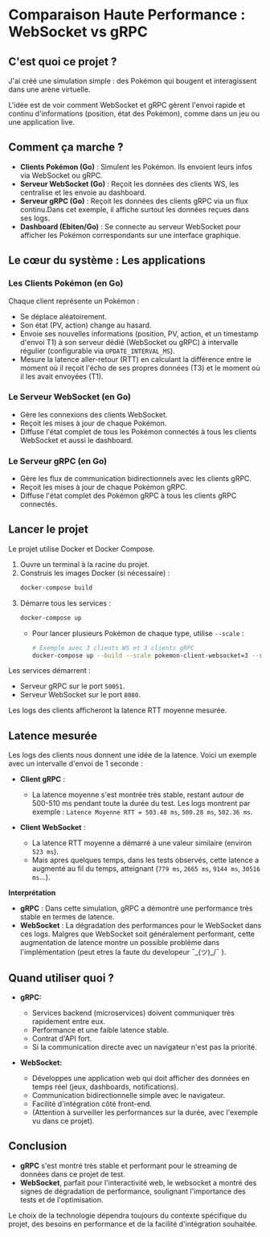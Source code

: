 # Comparaison Haute Performance : WebSocket vs gRPC

## C'est quoi ce projet ?

J'ai créé une simulation simple : des Pokémon qui bougent et interagissent dans une arène virtuelle.

L'idée est de voir comment WebSocket et gRPC gèrent l'envoi rapide et continu d'informations (position, état des Pokémon), comme dans un jeu ou une application live.

## Comment ça marche ? 

* **Clients Pokémon (Go)** : Simulent les Pokémon. Ils envoient leurs infos via WebSocket ou gRPC.
* **Serveur WebSocket (Go)** : Reçoit les données des clients WS, les centralise et les envoie au dashboard.
* **Serveur gRPC (Go)** : Reçoit les données des clients gRPC via un flux continu.Dans cet exemple, il affiche surtout les données reçues dans ses logs.
* **Dashboard (Ebiten/Go)** : Se connecte au serveur WebSocket pour afficher les Pokémon correspondants sur une interface graphique.

## Le cœur du système : Les applications

### Les Clients Pokémon (en Go)

Chaque client représente un Pokémon :
* Se déplace aléatoirement.
* Son état (PV, action) change au hasard.
* Envoie ses nouvelles informations (position, PV, action, et un timestamp d'envoi T1) à son serveur dédié (WebSocket ou gRPC) à intervalle régulier (configurable via `UPDATE_INTERVAL_MS`).
* Mesure la latence aller-retour (RTT) en calculant la différence entre le moment où il reçoit l'écho de ses propres données (T3) et le moment où il les avait envoyées (T1).

### Le Serveur WebSocket (en Go)

* Gère les connexions des clients WebSocket.
* Reçoit les mises à jour de chaque Pokémon.
* Diffuse l'état complet de tous les Pokémon connectés à tous les clients WebSocket et aussi le dashboard.

### Le Serveur gRPC (en Go)

* Gère les flux de communication bidirectionnels avec les clients gRPC.
* Reçoit les mises à jour de chaque Pokémon gRPC.
* Diffuse l'état complet des Pokémon gRPC à tous les clients gRPC connectés.

## Lancer le projet

Le projet utilise Docker et Docker Compose.

1.  Ouvre un terminal à la racine du projet.
2.  Construis les images Docker (si nécessaire) :
    ```bash
    docker-compose build
    ```
3.  Démarre tous les services :
    ```bash
    docker-compose up
    ```
    * Pour lancer plusieurs Pokémon de chaque type, utilise `--scale` :
        ```bash
        # Exemple avec 3 clients WS et 3 clients gRPC
        docker-compose up --build --scale pokemon-client-websocket=3 --scale pokemon-client-grpc=3
        ```

Les services démarrent :
* Serveur gRPC sur le port `50051`.
* Serveur WebSocket sur le port `8080`.

Les logs des clients afficheront la latence RTT moyenne mesurée.

## Latence mesurée
Les logs des clients nous donnent une idée de la latence. Voici un exemple avec un intervalle d'envoi de 1 seconde :

* **Client gRPC** :
    * La latence moyenne s'est montrée très stable, restant autour de 500-510 ms pendant toute la durée du test. Les logs montrent par exemple : `Latence Moyenne RTT = 503.48 ms`, `500.28 ms`, `502.36 ms`.

* **Client WebSocket** :
    * La latence RTT moyenne a démarré à une valeur similaire (environ `523 ms`).
    * Mais apres quelques temps, dans les tests observés, cette latence a augmenté au fil du temps, atteignant (`779 ms`, `2665 ms`, `9144 ms`, `30516 ms`...).

**Interprétation**

* **gRPC** : Dans cette simulation, gRPC a démontré une performance très stable en termes de latence.
* **WebSocket** : La dégradation des performances pour le WebSocket dans ces logs. Malgres que WebSocket soit généralement performant, cette augmentation de latence montre un possible problème dans l'implémentation (peut etres la faute du developeur ¯\_(ツ)_/¯ ).

## Quand utiliser quoi ?

* **gRPC:** 
    * Services backend (microservices) doivent communiquer très rapidement entre eux.
    * Performance et une faible latence stable.
    * Contrat d'API fort.
    * Si la communication directe avec un navigateur n'est pas la priorité.

* **WebSocket:** 
    * Développes une application web qui doit afficher des données en temps réel (jeux, dashboards, notifications).
    * Communication bidirectionnelle simple avec le navigateur.
    * Facilité d'intégration côté front-end.
    * (Attention à surveiller les performances  sur la durée, avec l'exemple vu dans ce projet).

## Conclusion

* **gRPC** s'est montré très stable et performant pour le streaming de données dans ce projet de test.
* **WebSocket**, parfait pour l'interactivité web, le websocket a montré des signes de dégradation de performance, soulignant l'importance des tests et de l'optimisation.

Le choix de la technologie dépendra toujours du contexte spécifique du projet, des besoins en performance et de la facilité d'intégration souhaitée.
